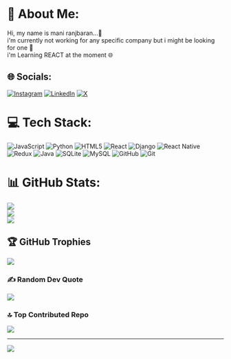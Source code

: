 # 💫 About Me:

Hi, my name is mani ranjbaran...🐉 <br>i'm currently not working for any specific company but i might be looking for one 🧐 <br>i'm Learning REACT at the moment 🌐

## 🌐 Socials:

[![Instagram](https://img.shields.io/badge/Instagram-%23E4405F.svg?logo=Instagram&logoColor=white)](https://instagram.com/@Mani.Rann) [![LinkedIn](https://img.shields.io/badge/LinkedIn-%230077B5.svg?logo=linkedin&logoColor=white)](https://linkedin.com/in/Mani_Ranjbaran) [![X](https://img.shields.io/badge/X-black.svg?logo=X&logoColor=white)](https://x.com/@MianR0)

# 💻 Tech Stack:

![JavaScript](https://img.shields.io/badge/javascript-%23323330.svg?style=for-the-badge&logo=javascript&logoColor=%23F7DF1E) ![Python](https://img.shields.io/badge/python-3670A0?style=for-the-badge&logo=python&logoColor=ffdd54) ![HTML5](https://img.shields.io/badge/html5-%23E34F26.svg?style=for-the-badge&logo=html5&logoColor=white) ![React](https://img.shields.io/badge/react-%2320232a.svg?style=for-the-badge&logo=react&logoColor=%2361DAFB) ![Django](https://img.shields.io/badge/django-%23092E20.svg?style=for-the-badge&logo=django&logoColor=white) ![React Native](https://img.shields.io/badge/react_native-%2320232a.svg?style=for-the-badge&logo=react&logoColor=%2361DAFB) ![Redux](https://img.shields.io/badge/redux-%23593d88.svg?style=for-the-badge&logo=redux&logoColor=white) ![Java](https://img.shields.io/badge/java-%23ED8B00.svg?style=for-the-badge&logo=openjdk&logoColor=white) ![SQLite](https://img.shields.io/badge/sqlite-%2307405e.svg?style=for-the-badge&logo=sqlite&logoColor=white) ![MySQL](https://img.shields.io/badge/mysql-4479A1.svg?style=for-the-badge&logo=mysql&logoColor=white) ![GitHub](https://img.shields.io/badge/github-%23121011.svg?style=for-the-badge&logo=github&logoColor=white) ![Git](https://img.shields.io/badge/git-%23F05033.svg?style=for-the-badge&logo=git&logoColor=white)

# 📊 GitHub Stats:

![](https://github-readme-stats.vercel.app/api?username=ManiRanjbaran&theme=dark&hide_border=false&include_all_commits=false&count_private=false)<br/>
![](https://github-readme-streak-stats.herokuapp.com/?user=ManiRanjbaran&theme=dark&hide_border=false)<br/>
![](https://github-readme-stats.vercel.app/api/top-langs/?username=ManiRanjbaran&theme=dark&hide_border=false&include_all_commits=false&count_private=false&layout=compact)

## 🏆 GitHub Trophies

![](https://github-profile-trophy.vercel.app/?username=ManiRanjbaran&theme=tokyonight&no-frame=false&no-bg=false&margin-w=4)

### ✍️ Random Dev Quote

![](https://quotes-github-readme.vercel.app/api?type=horizontal&theme=tokyonight)

### 🔝 Top Contributed Repo

![](https://github-contributor-stats.vercel.app/api?username=ManiRanjbaran&limit=5&theme=nightowl&combine_all_yearly_contributions=true)

---

[![](https://visitcount.itsvg.in/api?id=ManiRanjbaran&icon=0&color=0)](https://visitcount.itsvg.in)

<!-- Proudly created with GPRM ( https://gprm.itsvg.in ) -->
